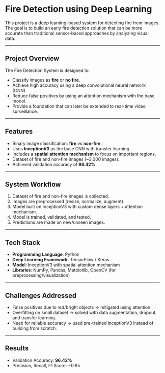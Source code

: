 # Fire Detection using Deep Learning

This project is a deep learning-based system for detecting fire from images. The goal is to build an early fire detection solution that can be more accurate than traditional sensor-based approaches by analyzing visual data.

---

## Project Overview
The Fire Detection System is designed to:
- Classify images as **fire** or **no fire**.  
- Achieve high accuracy using a deep convolutional neural network (CNN).  
- Reduce false positives by using an attention mechanism with the base model.  
- Provide a foundation that can later be extended to real-time video surveillance.

---

## Features
- Binary image classification: **fire** vs **non-fire**.  
- Uses **InceptionV3** as the base CNN with transfer learning.  
- Includes a **spatial attention mechanism** to focus on important regions.  
- Dataset of fire and non-fire images (~3,000 images).  
- Achieved validation accuracy of **96.42%**.  

---

## System Workflow
1. Dataset of fire and non-fire images is collected.  
2. Images are preprocessed (resize, normalize, augment).  
3. Model built on InceptionV3 with custom dense layers + attention mechanism.  
4. Model is trained, validated, and tested.  
5. Predictions are made on new/unseen images.  

---

## Tech Stack
- **Programming Language**: Python  
- **Deep Learning Framework**: TensorFlow / Keras  
- **Model**: InceptionV3 with spatial attention mechanism  
- **Libraries**: NumPy, Pandas, Matplotlib, OpenCV (for preprocessing/visualization)  

---

## Challenges Addressed
- False positives due to red/bright objects → mitigated using attention.  
- Overfitting on small dataset → solved with data augmentation, dropout, and transfer learning.  
- Need for reliable accuracy → used pre-trained InceptionV3 instead of building from scratch.  

---

## Results
- Validation Accuracy: **96.42%**  
- Precision, Recall, F1 Score: ~0.95 
